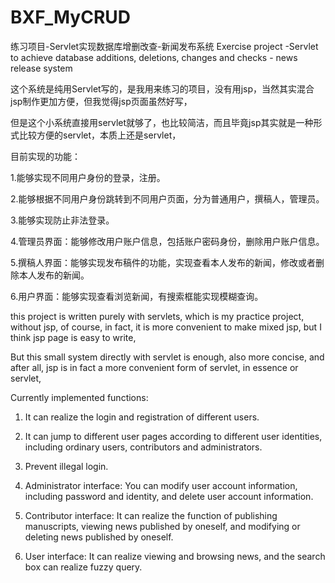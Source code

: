 # BXF_MyCRUD
练习项目-Servlet实现数据库增删改查-新闻发布系统
Exercise project -Servlet to achieve database additions, deletions, changes and checks - news release system

这个系统是纯用Servlet写的，是我用来练习的项目，没有用jsp，当然其实混合jsp制作更加方便，但我觉得jsp页面虽然好写，

但是这个小系统直接用servlet就够了，也比较简洁，而且毕竟jsp其实就是一种形式比较方便的servlet，本质上还是servlet，

目前实现的功能：

1.能够实现不同用户身份的登录，注册。

2.能够根据不同用户身份跳转到不同用户页面，分为普通用户，撰稿人，管理员。

3.能够实现防止非法登录。

4.管理员界面：能够修改用户账户信息，包括账户密码身份，删除用户账户信息。

5.撰稿人界面：能够实现发布稿件的功能，实现查看本人发布的新闻，修改或者删除本人发布的新闻。

6.用户界面：能够实现查看浏览新闻，有搜索框能实现模糊查询。

this project is written purely with servlets, which is my practice project, without jsp, of course, in fact, it is more convenient to make mixed jsp, but I think jsp page is easy to write,

But this small system directly with servlet is enough, also more concise, and after all, jsp is in fact a more convenient form of servlet, in essence or servlet,

Currently implemented functions:

1. It can realize the login and registration of different users.

2. It can jump to different user pages according to different user identities, including ordinary users, contributors and administrators.

3. Prevent illegal login.

4. Administrator interface: You can modify user account information, including password and identity, and delete user account information.

5. Contributor interface: It can realize the function of publishing manuscripts, viewing news published by oneself, and modifying or deleting news published by oneself.

6. User interface: It can realize viewing and browsing news, and the search box can realize fuzzy query.
